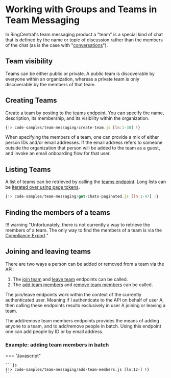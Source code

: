 # Working with Groups and Teams in Team Messaging

In RingCentral's team messaging product a "team" is a special kind of chat that is defined by the name or topic of discussion rather than the members of the chat (as is the case with "[conversations](../conversations/)"). 

## Team visibility

Teams can be either public or private. A public team is discoverable by everyone within an organization, whereas a private team is only discoverable by the members of that team.

## Creating Teams

Create a team by posting to the [teams endpoint](https://developers.ringcentral.com/api-reference/Teams/createGlipTeam). You can specify the name, description, its membership, and its visibility within the organization. 

```js
{!> code-samples/team-messaging/create-team.js [ln:1-38] !}
```

When specifying the members of a team, one can provide a mix of either person IDs and/or email addresses. If the email address refers to someone outside the organization that person will be added to the team as a guest, and invoke an email onboarding flow for that user. 

## Listing Teams

A list of teams can be retrieved by calling the [teams endpoint](https://developers.ringcentral.com/api-reference/Teams/createGlipTeam). Long lists can be [iterated over using page tokens](../../manual/pagination/). 

```js
{!> code-samples/team-messaging/get-chats-paginated.js [ln:1-47] !}
```

## Finding the members of a teams

!!! warning "Unfortunately, there is not currently a way to retrieve the members of a team. The only way to find the members of a team is via the [Compliance Export](../../manual/compliance-export/)."

## Joining and leaving teams

There are two ways a person can be added or removed from a team via the API:

1. The [join team](https://developers.ringcentral.com/api-reference/Teams/joinGlipTeam) and [leave team](https://developers.ringcentral.com/api-reference/Teams/leaveGlipTeam) endpoints can be called.
2. The [add team members](https://developers.ringcentral.com/api-reference/Teams/addGlipTeamMembers) and [remove team members](https://developers.ringcentral.com/api-reference/Teams/removeGlipTeamMembers) can be called. 

The join/leave endpoints work within the context of the currently authenticated user. Meaning if I authenticate to the API on behalf of user A, then calling these endpoints results exclusively in user A joining or leaving a team. 

The add/remove team members endpoints provides the means of adding anyone to a team, and to add/remove people in batch. Using this endpoint one can add people by ID or by email address. 

### Example: adding team members in batch

=== "Javascript"

    ```js
    {!> code-samples/team-messaging/add-team-members.js [ln:12-] !}
    ```

